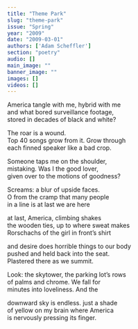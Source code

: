 ```yaml
---
title: "Theme Park"
slug: "theme-park"
issue: "Spring"
year: "2009"
date: "2009-03-01"
authors: ['Adam Scheffler']
section: "poetry"
audio: []
main_image: ""
banner_image: ""
images: []
videos: []
---
```

America tangle with me, hybrid with me   
and what bored surveillance footage,   
stored in decades of black and white?

The roar is a wound.   
Top 40 songs grow from it. Grow through   
each finned speaker like a bad crop.

Someone taps me on the shoulder,   
mistaking. Was I the good lover,   
given over to the motions of goodness?

Screams: a blur of upside faces.   
O from the cramp that many people   
in a line is at last we are here

at last, America, climbing shakes   
the wooden ties, up to where sweat makes   
Rorschachs of the girl in front’s shirt

and desire does horrible things to our body   
pushed and held back into the seat.   
Plastered there as we summit.

Look: the skytower, the parking lot’s rows   
of palms and chrome. We fall for   
minutes into loveliness. And the

downward sky is endless. just a shade   
of yellow on my brain where America   
is nervously pressing its finger.

